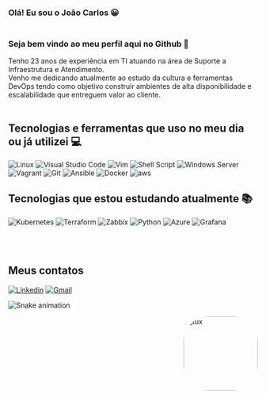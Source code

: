 ### Olá! Eu sou o João Carlos 😀<br /><br />

### Seja bem vindo ao meu perfil aqui no Github 👋<br />

Tenho 23 anos de experiência em TI atuando na área de Suporte a Infraestrutura e Atendimento.<br />
Venho me dedicando atualmente ao estudo da cultura e ferramentas DevOps tendo como objetivo construir ambientes de alta disponibilidade e escalabilidade que entreguem valor ao cliente.<br /><br />


## Tecnologias e ferramentas que uso no meu dia ou já utilizei 💻

![Linux](https://img.shields.io/badge/Linux-FCC624?style=for-the-badge&logo=linux&logoColor=black)
![Visual Studio Code](https://img.shields.io/badge/Visual%20Studio%20Code-0078d7.svg?style=for-the-badge&logo=visual-studio-code&logoColor=white)
![Vim](https://img.shields.io/badge/VIM-%2311AB00.svg?style=for-the-badge&logo=vim&logoColor=white)
![Shell Script](https://img.shields.io/badge/shell_script-%23121011.svg?style=for-the-badge&logo=gnu-bash&logoColor=white)
![Windows Server](https://img.shields.io/badge/Windows-0078D6?style=for-the-badge&logo=windows&logoColor=white)
![Vagrant](https://img.shields.io/badge/Vagrant-2966CE?style=for-the-badge&logo=vagrant&logoColor=white)
![Git](https://img.shields.io/badge/git-%23F05033.svg?style=for-the-badge&logo=git&logoColor=white)
![Ansible](https://img.shields.io/badge/ansible-%231A1918.svg?style=for-the-badge&logo=ansible&logoColor=white)
![Docker](https://img.shields.io/badge/docker-%230db7ed.svg?style=for-the-badge&logo=docker&logoColor=white)
![aws](https://img.shields.io/badge/Amazon_AWS-FF9900?style=for-the-badge&logo=amazonaws&logoColor=white)


## Tecnologias que estou estudando atualmente 📚


![Kubernetes](https://img.shields.io/badge/kubernetes-%23326ce5.svg?style=for-the-badge&logo=kubernetes&logoColor=white)
![Terraform](https://img.shields.io/badge/terraform-%235835CC.svg?style=for-the-badge&logo=terraform&logoColor=white)
![Zabbix](https://img.shields.io/badge/ZABBIX-%23FF0000.svg?style=for-the-badge&logoColor=white)
![Python](https://img.shields.io/badge/Python-3776AB?style=for-the-badge&logo=python&logoColor=white)
![Azure](https://img.shields.io/badge/azure-%230072C6.svg?style=for-the-badge&logo=microsoftazure&logoColor=white)
![Grafana](https://img.shields.io/badge/grafana-%23F46800.svg?style=for-the-badge&logo=grafana&logoColor=white)


<br /><br />

## Meus contatos 

[![Linkedin](https://img.shields.io/badge/LinkedIn-0077B5?style=for-the-badge&logo=linkedin&logoColor=white)](https://www.linkedin.com/in/joaocarlos-devops/)
[![Gmail](https://img.shields.io/badge/Gmail-D14836?style=for-the-badge&logo=gmail&logoColor=white)](mailto:tecnicocefet@gmail.com)

![Snake animation](https://github.com/{{tecnicocefet}}/{{tecnicocefet}}/blob/output/github-contribution-grid-snake.svg)


<img align="right" alt="tux" height="150" style="border-radius:50px;" 
src="https://bestanimations.com/media/penguins/2035943693linux-penguin-animation.gif#.ZBTDxs6BhX4.link">



</div>
